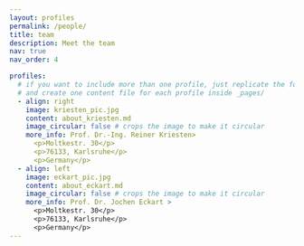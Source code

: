 ```yaml
---
layout: profiles
permalink: /people/
title: team
description: Meet the team
nav: true
nav_order: 4

profiles:
  # if you want to include more than one profile, just replicate the following block
  # and create one content file for each profile inside _pages/
  - align: right
    image: kriesten_pic.jpg
    content: about_kriesten.md
    image_circular: false # crops the image to make it circular
    more_info: Prof. Dr.-Ing. Reiner Kriesten>
      <p>Moltkestr. 30</p>
      <p>76133, Karlsruhe</p>
      <p>Germany</p>
  - align: left
    image: eckart_pic.jpg
    content: about_eckart.md
    image_circular: false # crops the image to make it circular
    more_info: Prof. Dr. Jochen Eckart >
      <p>Moltkestr. 30</p>
      <p>76133, Karlsruhe</p>
      <p>Germany</p>
---
```

